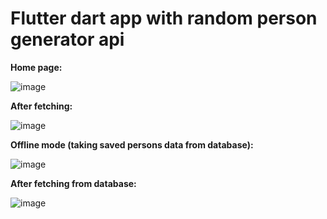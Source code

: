 # Flutter dart app with random person generator api

**Home page:**

![image](https://github.com/MarcineQu/Flutter-dart-database-app-with-random-generated-persons/assets/83167368/3f08b8e3-89d1-4fa7-b2e7-91615c5c5b23)

**After fetching:**

![image](https://github.com/MarcineQu/Flutter-dart-database-app-with-random-generated-persons/assets/83167368/64779b1a-3375-4d34-94fc-56f26ccbc769)

**Offline mode (taking saved persons data from database):**

![image](https://github.com/MarcineQu/Flutter-dart-database-app-with-random-generated-persons/assets/83167368/88373fc4-c814-4af7-9650-c0768b218268)

**After fetching from database:**

![image](https://github.com/MarcineQu/Flutter-dart-database-app-with-random-generated-persons/assets/83167368/0967a13f-279f-498e-b1fc-951507d9740e)


